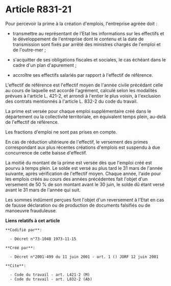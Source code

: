 # Article R831-21

Pour percevoir la prime à la création d'emplois, l'entreprise agréée doit :

- transmettre au représentant de l'Etat les informations sur les effectifs et le développement de l'entreprise dont le
contenu et la date de transmission sont fixés par arrêté des ministres chargés de l'emploi et de l'outre-mer ;

- s'acquitter de ses obligations fiscales et sociales, le cas échéant dans le cadre d'un plan d'apurement ;

- accroître ses effectifs salariés par rapport à l'effectif de référence.

L'effectif de référence est l'effectif moyen de l'année civile précédant celle au cours de laquelle est accordé l'agrément,
calculé selon les modalités prévues à l'article L. 421-2, et arrondi à l'entier le plus voisin, à l'exclusion des contrats
mentionnés à l'article L. 832-2 du code du travail.

La prime est versée pour chaque emploi supplémentaire créé dans le département ou la collectivité territoriale, en équivalent
temps plein, au-delà de l'effectif de référence.

Les fractions d'emploi ne sont pas prises en compte.

En cas de réduction ultérieure de l'effectif, le versement des primes correspondant aux plus récentes créations d'emplois est
suspendu à due concurrence de cette baisse d'effectif.

La moitié du montant de la prime est versée dès que l'emploi créé est pourvu à temps plein. Le solde est versé au plus tard
le 31 mars de l'année suivante, après vérification de l'effectif moyen. Chaque année, l'aide pour les emplois créés au cours
des années précédentes fait l'objet d'un versement de 50 % de son montant avant le 30 juin, le solde dû étant versé avant le
31 mars de l'année qui suit.

Les sommes indûment perçues font l'objet d'un reversement à l'Etat en cas de fausse déclaration ou de production de documents
falsifiés ou de manoeuvre frauduleuse.

**Liens relatifs à cet article**

	**Codifié par**:

	  - Décret n°73-1048 1973-11-15

	**Créé par**:

	  - Décret n°2001-499 du 11 juin 2001 - art. 1 () JORF 12 juin 2001

	**Cite**:

	  - Code du travail - art. L421-2 (M)
	  - Code du travail - art. L832-2 (Ab)

